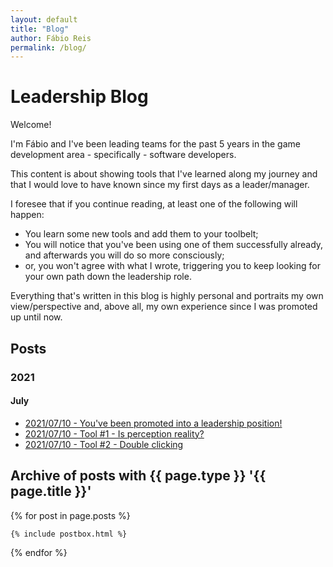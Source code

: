 ```yaml
---
layout: default
title: "Blog"
author: Fábio Reis
permalink: /blog/
---
```


# Leadership Blog

Welcome!

I'm Fábio and I've been leading teams for the past 5 years in the game development area - specifically - software developers.

This content is about showing tools that I've learned along my journey and that I would love to have known since my first days as a leader/manager.

I foresee that if you continue reading, at least one of the following will happen:

- You learn some new tools and add them to your toolbelt;
- You will notice that you've been using one of them successfully already, and afterwards you will do so more consciously;
- or, you won't agree with what I wrote, triggering you to keep looking for your own path down the leadership role.

Everything that's written in this blog is highly personal and portraits my own view/perspective and, above all, my own experience since I was promoted up until now.

## Posts

### 2021
#### July
- [2021/07/10 - You've been promoted into a leadership position!](/posts/2021_07_10_youve_been_promoted_to_leadership)
- [2021/07/10 - Tool #1 - Is perception reality?](/posts/2021_07_10_1_perception_is_reality)
- [2021/07/10 - Tool #2 - Double clicking](/posts/2021_07_10_2_double_clicking)

<section class="recent-posts">
<div class="section-title">
    <h2>Archive of posts with <span>{{ page.type }} '{{ page.title }}'</span></h2>
</div>
<div class="row listrecent">

{% for post in page.posts %}

    {% include postbox.html %}

{% endfor %}

</div>
</section>